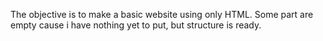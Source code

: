 The objective is to make a basic website using only HTML. Some part are empty cause i have nothing yet to put, but structure is ready.
